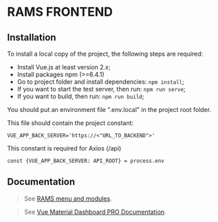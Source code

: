 # RAMS FRONTEND

## Installation

To install a local copy of the project, the following steps are required:

- Install Vue.js at least version 2.x;
- Install packages npm (>=6.4.1)
- Go to project folder and install dependencies: `npm install`;
- If you want to start the test server, then run: `npm run serve`;
- If you want to build, then run: `npm run build`;

You should put an environment file ".env.local" in the project root folder.

This file should contain the project constant:

    VUE_APP_BACK_SERVER='https://<"URL_TO_BACKEND">'

This constant is required for Axios (/api)

`const {VUE_APP_BACK_SERVER: API_ROOT} = process.env`

## Documentation

> See [RAMS menu and modules](./README_RAMS.md).

> See [Vue Material Dashboard PRO Documentation](./README_VMD.md).
